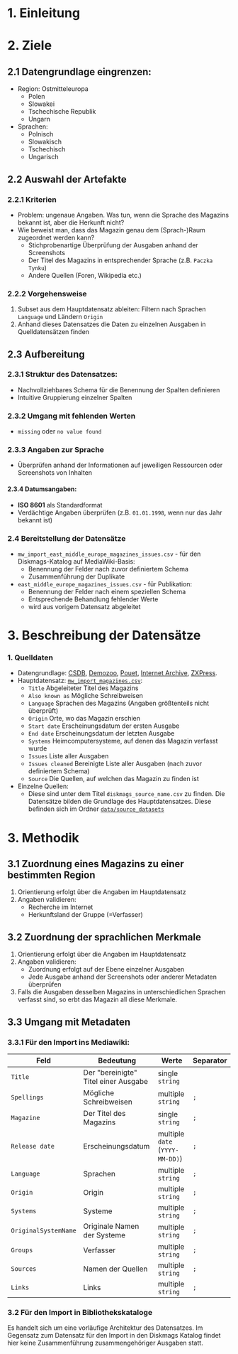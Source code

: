 # 1. Einleitung

# 2. Ziele

## 2.1 Datengrundlage eingrenzen:
* Region: Ostmitteleuropa
  * Polen
  * Slowakei
  * Tschechische Republik
  * Ungarn
* Sprachen:
  * Polnisch
  * Slowakisch
  * Tschechisch
  * Ungarisch

## 2.2 Auswahl der Artefakte
### 2.2.1 Kriterien
* Problem: ungenaue Angaben. Was tun, wenn die Sprache des Magazins bekannt ist, aber die Herkunft nicht?
* Wie beweist man, dass das Magazin genau dem (Sprach-)Raum zugeordnet werden kann?
  * Stichprobenartige Überprüfung der Ausgaben anhand der Screenshots
  * Der Titel des Magazins in entsprechender Sprache (z.B. `Paczka Tynku`)
  * Andere Quellen (Foren, Wikipedia etc.)
### 2.2.2 Vorgehensweise
1. Subset aus dem Hauptdatensatz ableiten: Filtern nach Sprachen `Language` und Ländern `Origin`
2. Anhand dieses Datensatzes die Daten zu einzelnen Ausgaben in Quelldatensätzen finden

## 2.3 Aufbereitung
### 2.3.1 Struktur des Datensatzes:
* Nachvollziehbares Schema für die Benennung der Spalten definieren
* Intuitive Gruppierung einzelner Spalten

### 2.3.2 Umgang mit fehlenden Werten
* `missing` oder `no value found`

### 2.3.3 Angaben zur Sprache
* Überprüfen anhand der Informationen auf jeweiligen Ressourcen oder Screenshots von Inhalten

#### 2.3.4 Datumsangaben:
* **ISO 8601** als Standardformat
* Verdächtige Angaben überprüfen (z.B. `01.01.1998`, wenn nur das Jahr bekannt ist)

### 2.4 Bereitstellung der Datensätze
* `mw_import_east_middle_europe_magazines_issues.csv` - für den Diskmags-Katalog auf MediaWiki-Basis:
  * Benennung der Felder nach zuvor definiertem Schema
  * Zusammenführung der Duplikate
* `east_middle_europe_magazines_issues.csv` - für Publikation:
  * Benennung der Felder nach einem speziellen Schema
  * Entsprechende Behandlung fehlender Werte
  * wird aus vorigem Datensatz abgeleitet

# 3. Beschreibung der Datensätze

### 1. Quelldaten
* Datengrundlage: [CSDB](https://csdb.dk/), [Demozoo](https://demozoo.org/), [Pouet](https://www.pouet.net/), 
[Internet Archive](https://archive.org/), [ZXPress](https://zxpress.ru/).
* Hauptdatensatz: [`mw_import_magazines.csv`](../data/source_datasets/mw_import_magazines.csv):
  * `Title` Abgeleiteter Titel des Magazins
  * `Also known as` Mögliche Schreibweisen
  * `Language` Sprachen des Magazins (Angaben größtenteils nicht überprüft)
  * `Origin` Orte, wo das Magazin erschien
  * `Start date` Erscheinungsdatum der ersten Ausgabe
  * `End date` Erscheinungsdatum der letzten Ausgabe
  * `Systems` Heimcomputersysteme, auf denen das Magazin verfasst wurde
  * `Issues` Liste aller Ausgaben
  * `Issues cleaned` Bereinigte Liste aller Ausgaben (nach zuvor definiertem Schema)
  * `Source` Die Quellen, auf welchen das Magazin zu finden ist
* Einzelne Quellen:
  * Diese sind unter dem Titel `diskmags_source_name.csv` zu finden. Die Datensätze bilden die Grundlage des Hauptdatensatzes.
  Diese befinden sich im Ordner [`data/source_datasets`](../data/source_datasets)

# 3. Methodik

## 3.1 Zuordnung eines Magazins zu einer bestimmten Region

1. Orientierung erfolgt über die Angaben im Hauptdatensatz
2. Angaben validieren:
    * Recherche im Internet
    * Herkunftsland der Gruppe (=Verfasser)

## 3.2 Zuordnung der sprachlichen Merkmale
1. Orientierung erfolgt über die Angaben im Hauptdatensatz
2. Angaben validieren:
   * Zuordnung erfolgt auf der Ebene einzelner Ausgaben
   * Jede Ausgabe anhand der Screenshots oder anderer Metadaten überprüfen
3. Falls die Ausgaben desselben Magazins in unterschiedlichen Sprachen verfasst sind, so erbt das Magazin 
all diese Merkmale.

## 3.3 Umgang mit Metadaten
### 3.3.1 Für den Import ins Mediawiki:
| Feld                 | Bedeutung                            | Werte                           | Separator |
|----------------------|--------------------------------------|---------------------------------|-----------|
| `Title`              | Der "bereinigte" Titel einer Ausgabe | single `string`                 |           |
| `Spellings`          | Mögliche Schreibweisen               | multiple `string`               | `;`       |
| `Magazine`           | Der Titel des Magazins               | single `string`                 | `;`       |
| `Release date`       | Erscheinungsdatum                    | multiple `date` (`YYYY-MM-DD)`) | `;`       |
| `Language`           | Sprachen                             | multiple `string`               | `;`       |
| `Origin`             | Origin                               | multiple `string`               | `;`       |
| `Systems`            | Systeme                              | multiple `string`               | `;`       |
| `OriginalSystemName` | Originale Namen der Systeme          | multiple `string`               | `;`       |
| `Groups`             | Verfasser                            | multiple `string`               | `;`       |
| `Sources`            | Namen der Quellen                    | multiple `string`               | `;`       |
| `Links`              | Links                                | multiple `string`               | `;`       |
### 3.2 Für den Import in Bibliothekskataloge
Es handelt sich um eine vorläufige Architektur des Datensatzes. Im Gegensatz zum Datensatz für den Import in den
Diskmags Katalog findet hier keine Zusammenführung zusammengehöriger Ausgaben statt.
